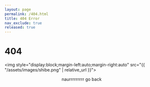 ```yaml
---
layout: page
permalink: /404.html
title: 404 Error
nav_exclude: true
released: true
---
```


# 404

<img style="display:block;margin-left:auto;margin-right:auto" src="{{ "/assets/images/shibe.png" | relative_url }}">

<div style="text-align:center;">
naurrrrrrrrr go back
</div>